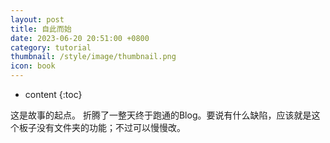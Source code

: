 ```yaml
---
layout: post
title: 自此而始
date: 2023-06-20 20:51:00 +0800
category: tutorial
thumbnail: /style/image/thumbnail.png
icon: book
---
```



* content
{:toc}

这是故事的起点。
折腾了一整天终于跑通的Blog。要说有什么缺陷，应该就是这个板子没有文件夹的功能；不过可以慢慢改。